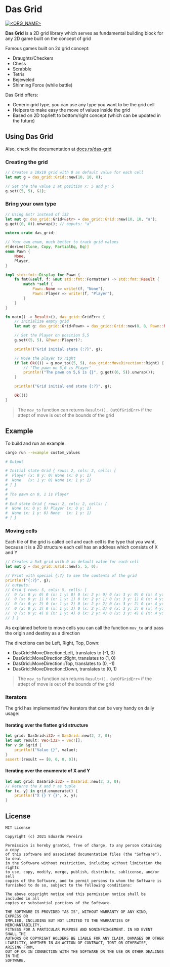 # Das Grid

[![<ORG_NAME>](https://circleci.com/gh/eduardonunesp/das-grid.svg?style=svg)](_)

**Das Grid** is a 2D grid library which serves as fundamental building block for any 2D game built on the concept of grid

Famous games built on 2d grid concept:

* Draughts/Checkers
* Chess
* Scrabble
* Tetris
* Bejeweled
* Shinning Force (while battle)

Das Grid offers:

* Generic grid type, you can use any type you want to be the grid cell
* Helpers to make easy the move of values inside the grid
* Based on 2D top/left to bottom/right concept (which can be updated in the future)

## Using **Das Grid**

Also, check the documentation at [docs.rs/das-grid](https://docs.rs/das-grid/0.1.5/das_grid/index.html)

### Creating the grid

```rust
// Creates a 10x10 grid with 0 as default value for each cell
let mut g = das_grid::Grid::new(10, 10, 0);

// Set the the value 1 at position x: 5 and y: 5
g.set((5, 5), &1);
```

### Bring your own type

```rust
// Using &str instead of i32
let mut g: das_grid::Grid<&str> = das_grid::Grid::new(10, 10, "a");
g.get((0, 0)).unwrap(); // ouputs: "a"
```

```rust
extern crate das_grid;

// Your own enum, much better to track grid values
#[derive(Clone, Copy, PartialEq, Eq)]
enum Pawn {
    None,
    Player,
}

impl std::fmt::Display for Pawn {
    fn fmt(&self, f: &mut std::fmt::Formatter) -> std::fmt::Result {
        match *self {
            Pawn::None => write!(f, "None"),
            Pawn::Player => write!(f, "Player"),
        }
    }
}

fn main() -> Result<(), das_grid::GridErr> {
    // Initialize empty grid
    let mut g: das_grid::Grid<Pawn> = das_grid::Grid::new(8, 8, Pawn::None);

    // Set the Player on position 5,5
    g.set((5, 5), &Pawn::Player)?;

    println!("Grid initial state {:?}", g);

    // Move the player to right
    if let Ok(()) = g.mov_to((5, 5), das_grid::MoveDirection::Right) {
        // "The pawn on 5,6 is Player"
        println!("The pawn on 5,6 is {}", g.get((6, 5)).unwrap());
    }

    println!("Grid initial end state {:?}", g);

    Ok(())
}
```

> The `mov_to` function can returns `Result<(), OutOfGridErr>` if the attept of move is out of the bounds of the grid

## Example

To build and run an example:

```bash
cargo run --example custom_values

# Output

# Initial state Grid { rows: 2, cols: 2, cells: [
#  Player (x: 0 y: 0) None (x: 0 y: 1)
#  None   (x: 1 y: 0) None (x: 1 y: 1)
# ] }
#
# The pawn on 0, 1 is Player
#
# End state Grid { rows: 2, cols: 2, cells: [
#  None (x: 0 y: 0) Player (x: 0 y: 1)
#  None (x: 1 y: 0) None   (x: 1 y: 1)
# ] }
```

### Moving cells

Each tile of the grid is called cell and each cell is the type that you want, because it is a 2D structure each cell has an address which consists of X and Y

```rust
// Creates a 5x5 grid with 0 as default value for each cell
let mut g = das_grid::Grid::new(5, 5, 0);

// Print with special {:?} to see the contents of the grid
println!("{:?}", g);
// outputs:
// Grid { rows: 5, cols: 5, cells: [
//  0 (x: 0 y: 0) 0 (x: 1 y: 0) 0 (x: 2 y: 0) 0 (x: 3 y: 0) 0 (x: 4 y: 0)
//  0 (x: 0 y: 1) 0 (x: 1 y: 1) 0 (x: 2 y: 1) 0 (x: 3 y: 1) 0 (x: 4 y: 1)
//  0 (x: 0 y: 2) 0 (x: 1 y: 2) 0 (x: 2 y: 2) 0 (x: 3 y: 2) 0 (x: 4 y: 2)
//  0 (x: 0 y: 3) 0 (x: 1 y: 3) 0 (x: 2 y: 3) 0 (x: 3 y: 3) 0 (x: 4 y: 3)
//  0 (x: 0 y: 4) 0 (x: 1 y: 4) 0 (x: 2 y: 4) 0 (x: 3 y: 4) 0 (x: 4 y: 4)
// ] }
```

As explained before to move cells you can call the function `mov_to` and pass the origin and destiny as a direction

The directions can be Left, Right, Top, Down:

* DasGrid::MoveDirection::Left, translates to (-1, 0)
* DasGrid::MoveDirection::Right, translates to (1, 0)
* DasGrid::MoveDirection::Top, translates to (0, -1)
* DasGrid::MoveDirection::Down, translates to (0, 1)

> The `mov_to` function can returns `Result<(), OutOfGridErr>` if the attept of move is out of the bounds of the grid

### Iterators

The grid has implemented few iterators that can be very handy on daily usage:

#### Iterating over the flatten grid structure

```rust
let grid: DasGrid<i32> = DasGrid::new(2, 2, 0);
let mut result: Vec<i32> = vec![];
for v in &grid {
    println!("Value {}", value);
}
assert!(result == [0, 0, 0, 0]);
```

#### Iterating over the enumerate of X and Y

```rust
let mut grid: DasGrid<i32> = DasGrid::new(2, 2, 0);
// Returns the X and Y as tuple
for (x, y) in grid.enumerate() {
    println!("X {} Y {}", x, y);
}
```

## License

```text
MIT License

Copyright (c) 2021 Eduardo Pereira

Permission is hereby granted, free of charge, to any person obtaining a copy
of this software and associated documentation files (the "Software"), to deal
in the Software without restriction, including without limitation the rights
to use, copy, modify, merge, publish, distribute, sublicense, and/or sell
copies of the Software, and to permit persons to whom the Software is
furnished to do so, subject to the following conditions:

The above copyright notice and this permission notice shall be included in all
copies or substantial portions of the Software.

THE SOFTWARE IS PROVIDED "AS IS", WITHOUT WARRANTY OF ANY KIND, EXPRESS OR
IMPLIED, INCLUDING BUT NOT LIMITED TO THE WARRANTIES OF MERCHANTABILITY,
FITNESS FOR A PARTICULAR PURPOSE AND NONINFRINGEMENT. IN NO EVENT SHALL THE
AUTHORS OR COPYRIGHT HOLDERS BE LIABLE FOR ANY CLAIM, DAMAGES OR OTHER
LIABILITY, WHETHER IN AN ACTION OF CONTRACT, TORT OR OTHERWISE, ARISING FROM,
OUT OF OR IN CONNECTION WITH THE SOFTWARE OR THE USE OR OTHER DEALINGS IN THE
SOFTWARE.
```
